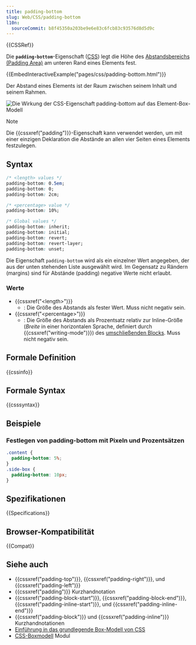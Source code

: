 ```yaml
---
title: padding-bottom
slug: Web/CSS/padding-bottom
l10n:
  sourceCommit: b8f45350a203be9e6e83c6fcb83c93576d8d5d9c
---
```


{{CSSRef}}

Die **`padding-bottom`**-Eigenschaft ([CSS](/de/docs/Web/CSS)) legt die Höhe des [Abstandsbereichs (Padding Area)](/de/docs/Web/CSS/CSS_box_model/Introduction_to_the_CSS_box_model#padding_area) am unteren Rand eines Elements fest.

{{EmbedInteractiveExample("pages/css/padding-bottom.html")}}

Der Abstand eines Elements ist der Raum zwischen seinem Inhalt und seinem Rahmen.

![Die Wirkung der CSS-Eigenschaft padding-bottom auf das Element-Box-Modell](padding-bottom.svg)

> [!NOTE]
> Die {{cssxref("padding")}}-Eigenschaft kann verwendet werden, um mit einer einzigen Deklaration die Abstände an allen vier Seiten eines Elements festzulegen.

## Syntax

```css
/* <length> values */
padding-bottom: 0.5em;
padding-bottom: 0;
padding-bottom: 2cm;

/* <percentage> value */
padding-bottom: 10%;

/* Global values */
padding-bottom: inherit;
padding-bottom: initial;
padding-bottom: revert;
padding-bottom: revert-layer;
padding-bottom: unset;
```

Die Eigenschaft `padding-bottom` wird als ein einzelner Wert angegeben, der aus der unten stehenden Liste ausgewählt wird. Im Gegensatz zu Rändern (margins) sind für Abstände (padding) negative Werte nicht erlaubt.

### Werte

- {{cssxref("&lt;length&gt;")}}
  - : Die Größe des Abstands als fester Wert. Muss nicht negativ sein.
- {{cssxref("&lt;percentage&gt;")}}
  - : Die Größe des Abstands als Prozentsatz relativ zur Inline-Größe (_Breite_ in einer horizontalen Sprache, definiert durch {{cssxref("writing-mode")}}) des [umschließenden Blocks](/de/docs/Web/CSS/CSS_display/Containing_block). Muss nicht negativ sein.

## Formale Definition

{{cssinfo}}

## Formale Syntax

{{csssyntax}}

## Beispiele

### Festlegen von padding-bottom mit Pixeln und Prozentsätzen

```css
.content {
  padding-bottom: 5%;
}
.side-box {
  padding-bottom: 10px;
}
```

## Spezifikationen

{{Specifications}}

## Browser-Kompatibilität

{{Compat}}

## Siehe auch

- {{cssxref("padding-top")}}, {{cssxref("padding-right")}}, und {{cssxref("padding-left")}}
- {{cssxref("padding")}} Kurzhandnotation
- {{cssxref("padding-block-start")}}, {{cssxref("padding-block-end")}}, {{cssxref("padding-inline-start")}}, und {{cssxref("padding-inline-end")}}
- {{cssxref("padding-block")}} und {{cssxref("padding-inline")}} Kurzhandnotationen
- [Einführung in das grundlegende Box-Modell von CSS](/de/docs/Web/CSS/CSS_box_model/Introduction_to_the_CSS_box_model)
- [CSS-Boxmodell](/de/docs/Web/CSS/CSS_box_model) Modul
